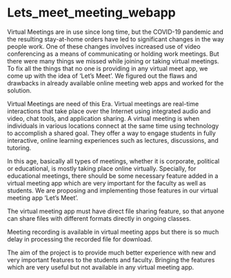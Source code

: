 # Lets_meet_meeting_webapp

Virtual Meetings are in use since long time, but the COVID-19 pandemic and the resulting  stay-at-home orders have led to significant changes in the way people work. One of these changes involves increased use of video conferencing as a means of communicating or holding work meetings. But there were many things we missed while joining or taking virtual meetings. To fix all the things that no one is providing in any virtual meet app, we come up with the idea of ‘Let’s Meet’. We figured out the flaws and drawbacks in already available online meeting web apps and worked for the solution.

Virtual Meetings are need of this Era. Virtual meetings are real-time interactions that take place over the Internet using integrated audio and video, chat tools, and application sharing. A virtual meeting is when individuals in various locations connect at the same time using technology to accomplish a shared goal. They offer a way to engage students in fully interactive, online learning experiences such as lectures, discussions, and tutoring.

In this age, basically all types of meetings, whether it is corporate, political or educational, is mostly taking place online virtually. Specially, for educational meetings, there should be some necessary feature added in a virtual meeting app which are very important for the faculty as well as students. We are proposing and implementing those features in our virtual meeting app ‘Let’s Meet’.

The virtual meeting app must have direct file sharing feature, so that anyone can share files with different formats directly in ongoing classes.

Meeting recording is available in virtual meeting apps but there is so much delay in processing the recorded file for download.

The aim of the project is to provide much better experience with new and very important features to the students and faculty. Bringing the features which are very useful but not available in any virtual meeting app.
